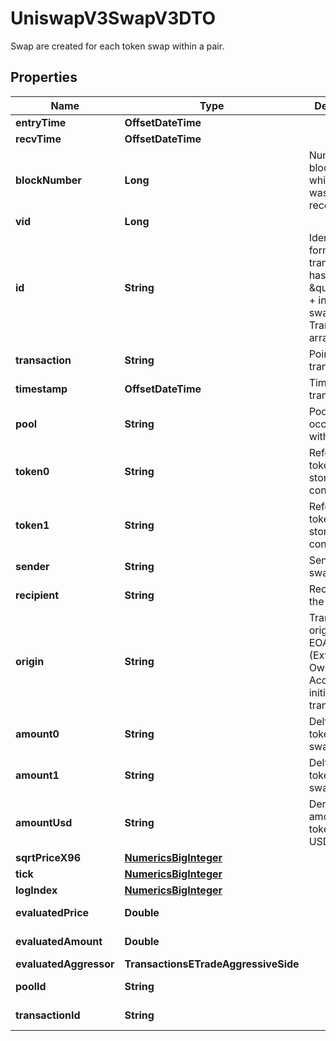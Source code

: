 

# UniswapV3SwapV3DTO

Swap are created for each token swap within a pair.

## Properties

| Name | Type | Description | Notes |
|------------ | ------------- | ------------- | -------------|
|**entryTime** | **OffsetDateTime** |  |  [optional] |
|**recvTime** | **OffsetDateTime** |  |  [optional] |
|**blockNumber** | **Long** | Number of block in which entity was recorded. |  [optional] |
|**vid** | **Long** |  |  [optional] |
|**id** | **String** | Identifier, format: transaction hash + \&quot;#\&quot; + index in swaps Transaction array. |  [optional] |
|**transaction** | **String** | Pointer to transaction. |  [optional] |
|**timestamp** | **OffsetDateTime** | Timestamp of transaction. |  [optional] |
|**pool** | **String** | Pool swap occured within. |  [optional] |
|**token0** | **String** | Reference to token0 as stored in pair contract. |  [optional] |
|**token1** | **String** | Reference to token1 as stored in pair contract. |  [optional] |
|**sender** | **String** | Sender of the swap. |  [optional] |
|**recipient** | **String** | Recipient of the swap. |  [optional] |
|**origin** | **String** | Transaction origin: the EOA (Externally Owned Account) that initiated the transaction |  [optional] |
|**amount0** | **String** | Delta of token0 swapped. |  [optional] |
|**amount1** | **String** | Delta of token1 swapped. |  [optional] |
|**amountUsd** | **String** | Derived amount of tokens sold in USD. |  [optional] |
|**sqrtPriceX96** | [**NumericsBigInteger**](NumericsBigInteger.md) |  |  [optional] |
|**tick** | [**NumericsBigInteger**](NumericsBigInteger.md) |  |  [optional] |
|**logIndex** | [**NumericsBigInteger**](NumericsBigInteger.md) |  |  [optional] |
|**evaluatedPrice** | **Double** |  |  [optional] [readonly] |
|**evaluatedAmount** | **Double** |  |  [optional] [readonly] |
|**evaluatedAggressor** | **TransactionsETradeAggressiveSide** |  |  [optional] |
|**poolId** | **String** |  |  [optional] [readonly] |
|**transactionId** | **String** |  |  [optional] [readonly] |



